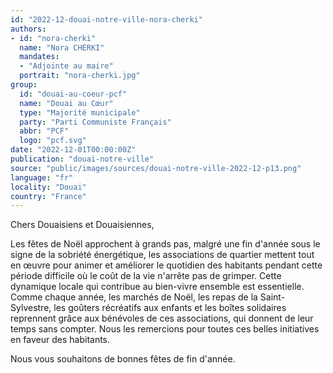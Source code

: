 ```yaml
---
id: "2022-12-douai-notre-ville-nora-cherki"
authors:
- id: "nora-cherki"
  name: "Nora CHERKI"
  mandates: 
  - "Adjointe au maire"
  portrait: "nora-cherki.jpg"
group:
  id: "douai-au-coeur-pcf"
  name: "Douai au Cœur"
  type: "Majorité municipale"
  party: "Parti Communiste Français"
  abbr: "PCF"
  logo: "pcf.svg"
date: "2022-12-01T00:00:00Z"
publication: "douai-notre-ville"
source: "public/images/sources/douai-notre-ville-2022-12-p13.png"
language: "fr"
locality: "Douai"
country: "France"
---
```


Chers Douaisiens et Douaisiennes,

Les fêtes de Noël approchent à grands pas, malgré une fin d'année sous le signe de la sobriété énergétique, les associations de quartier mettent tout en œuvre pour animer et améliorer le quotidien des habitants pendant cette période difficile où le coût de la vie n'arrête pas de grimper. Cette dynamique locale qui contribue au bien-vivre ensemble est essentielle. Comme chaque année, les marchés de Noël, les repas de la Saint-Sylvestre, les goûters récréatifs aux enfants et les boîtes solidaires reprennent grâce aux bénévoles de ces associations, qui donnent de leur temps sans compter. Nous les remercions pour toutes ces belles initiatives en faveur des habitants.

Nous vous souhaitons de bonnes fêtes de fin d'année.
